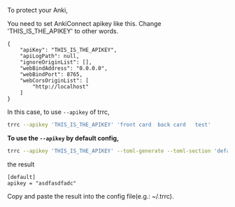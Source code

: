To protect your Anki,

You need to set AnkiConnect apikey like this.
Change 'THIS_IS_THE_APIKEY' to other words.

```
{
    "apiKey": "THIS_IS_THE_APIKEY",
    "apiLogPath": null,
    "ignoreOriginList": [],
    "webBindAddress": "0.0.0.0",
    "webBindPort": 8765,
    "webCorsOriginList": [
        "http://localhost"
    ]
}
```

In this case, to use `--apikey` of trrc,

```sh
trrc --apikey 'THIS_IS_THE_APIKEY' 'front card	back card	test'
```

**To use the `--apikey` by default config,**
```sh
trrc --apikey 'THIS_IS_THE_APIKEY' --toml-generate --toml-section 'default'
```
the result
```
[default]
apikey = "asdfasdfadc"
```

Copy and paste the result into the config file(e.g.: ~/.trrc).
